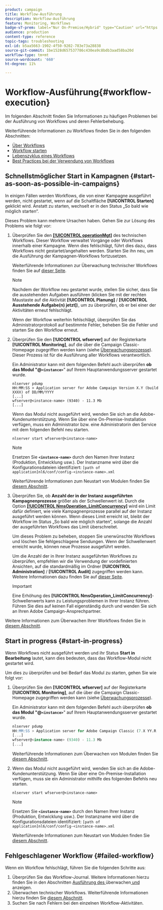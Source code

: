 ```yaml
---
product: campaign
title: Workflow-Ausführung
description: Workflow-Ausführung
feature: Monitoring, Workflows
badge-v7-prem: label="Nur On-Premise/Hybrid" type="Caution" url="https://experienceleague.adobe.com/docs/campaign-classic/using/installing-campaign-classic/architecture-and-hosting-models/hosting-models-lp/hosting-models.html?lang=de" tooltip="Gilt nur für Hybrid- und On-Premise-Bereitstellungen"
audience: production
content-type: reference
topic-tags: troubleshooting
exl-id: b5aa5663-1902-4f50-9202-783e73a28838
source-git-commit: 1be1528d657537786c430ea9c8bdb3aad58ba20d
workflow-type: tm+mt
source-wordcount: '660'
ht-degree: 11%

---
```


# Workflow-Ausführung{#workflow-execution}



Im folgenden Abschnitt finden Sie Informationen zu häufigen Problemen bei der Ausführung von Workflows und deren Fehlerbehebung.

Weiterführende Informationen zu Workflows finden Sie in den folgenden Abschnitten:

* [Über Workflows](../../workflow/using/about-workflows.md)
* [Workflow starten](../../workflow/using/starting-a-workflow.md)
* [Lebenszyklus eines Workflows](../../workflow/using/workflow-life-cycle.md)
* [Best Practices bei der Verwendung von Workflows](../../workflow/using/workflow-best-practices.md)

## Schnellstmöglicher Start in Kampagnen {#start-as-soon-as-possible-in-campaigns}

In einigen Fällen werden Workflows, die von einer Kampagne ausgeführt werden, nicht gestartet, wenn auf die Schaltfläche **[!UICONTROL Starten]** geklickt wird. Anstatt zu starten, wechselt er in den Status „So bald wie möglich starten“.

Dieses Problem kann mehrere Ursachen haben. Gehen Sie zur Lösung des Problems wie folgt vor:

1. Überprüfen Sie den [**[!UICONTROL operationMgt]**](../../workflow/using/about-technical-workflows.md) des technischen Workflows. Dieser Workflow verwaltet Vorgänge oder Workflows innerhalb einer Kampagne. Wenn dies fehlschlägt, führt dies dazu, dass Workflows nicht gestartet/angehalten werden. Starten Sie ihn neu, um die Ausführung der Kampagnen-Workflows fortzusetzen.

   Weiterführende Informationen zur Überwachung technischer Workflows finden Sie auf [dieser Seite](../../workflow/using/monitoring-technical-workflows.md).

   >[!NOTE]
   >
   >Nachdem der Workflow neu gestartet wurde, stellen Sie sicher, dass Sie die ausstehenden Aufgaben ausführen (klicken Sie mit der rechten Maustaste auf die Aktivität **[!UICONTROL Planung]** / **[!UICONTROL Ausstehende Aufgabe(n) jetzt]**), um zu überprüfen, ob er bei einer der Aktivitäten erneut fehlschlägt.

   Wenn der Workflow weiterhin fehlschlägt, überprüfen Sie das Administratorprotokoll auf bestimmte Fehler, beheben Sie die Fehler und starten Sie den Workflow erneut.

1. Überprüfen Sie den **[!UICONTROL wfserver]** auf der Registerkarte **[!UICONTROL Monitoring]**, auf die über die Campaign Classic-Homepage zugegriffen werden kann (siehe [Überwachungsprozesse](../../production/using/monitoring-processes.md)). Dieser Prozess ist für die Ausführung aller Workflows verantwortlich.

   Ein Administrator kann mit dem folgenden Befehl auch überprüfen **ob das Modul &quot;@`<instance>`**&quot; auf Ihrem Hauptanwendungsserver gestartet wurde.

   ```
   nlserver pdump
   HH:MM:SS > Application server for Adobe Campaign Version X.Y (build XXXX) of DD/MM/YYYY
   [...]
   wfserver@<instance-name> (9340) - 11.3 Mb
   [...]
   ```

   Wenn das Modul nicht ausgeführt wird, wenden Sie sich an die Adobe-Kundenunterstützung. Wenn Sie über eine On-Premise-Installation verfügen, muss ein Administrator bzw. eine Administratorin den Service mit dem folgenden Befehl neu starten.

   ```
   nlserver start wfserver@<instance-name>
   ```

   >[!NOTE]
   >
   >Ersetzen Sie **`<instance-name>`** durch den Namen Ihrer Instanz (Produktion, Entwicklung usw.). Der Instanzname wird über die Konfigurationsdateien identifiziert:
   >`[path of application]nl6/conf/config-<instance-name>.xml`

   Weiterführende Informationen zum Neustart von Modulen finden Sie [diesem Abschnitt](../../production/using/usual-commands.md#module-launch-commands).

1. Überprüfen Sie, ob **Anzahl der in der Instanz ausgeführten Kampagnenprozesse** größer als der Schwellenwert ist. Durch die Option [**[!UICONTROL NmsOperation_LimitConcurrency]**](../../installation/using/configuring-campaign-options.md#campaign-e-workflow-management) wird ein Limit dafür definiert, wie viele Kampagnenprozesse parallel auf der Instanz ausgeführt werden können. Wenn dieses Limit erreicht ist, bleibt der Workflow im Status „So bald wie möglich starten“, solange die Anzahl der ausgeführten Workflows das Limit überschreitet.

   Um dieses Problem zu beheben, stoppen Sie unerwünschte Workflows und löschen Sie fehlgeschlagene Sendungen. Wenn der Schwellenwert erreicht wurde, können neue Prozesse ausgeführt werden.

   Um die Anzahl der in Ihrer Instanz ausgeführten Workflows zu überprüfen, empfehlen wir die Verwendung der vordefinierten Ansichten, auf die standardmäßig im Ordner **[!UICONTROL Administration]** / **[!UICONTROL Audit]** zugegriffen werden kann. Weitere Informationen dazu finden Sie auf [dieser Seite](../../workflow/using/monitoring-workflow-execution.md#filtering-workflows-status).

   >[!IMPORTANT]
   >
   >Eine Erhöhung des **[!UICONTROL NmsOperation_LimitConcurrency]**-Schwellenwerts kann zu Leistungsproblemen in Ihrer Instanz führen. Führen Sie dies auf keinen Fall eigenständig durch und wenden Sie sich an Ihren Adobe Campaign-Ansprechpartner.

Weitere Informationen zum Überwachen Ihrer Workflows finden Sie in [diesem Abschnitt](../../workflow/using/monitoring-workflow-execution.md).

## Start in progress {#start-in-progress}

Wenn Workflows nicht ausgeführt werden und ihr Status **Start in Bearbeitung** lautet, kann dies bedeuten, dass das Workflow-Modul nicht gestartet wird.

Um dies zu überprüfen und bei Bedarf das Modul zu starten, gehen Sie wie folgt vor:

1. Überprüfen Sie den **[!UICONTROL wfserver]** auf der Registerkarte **[!UICONTROL Monitoring]**, auf die über die Campaign Classic-Homepage zugegriffen werden kann (siehe [Überwachungsprozesse](../../production/using/monitoring-processes.md)).

   Ein Administrator kann mit dem folgenden Befehl auch überprüfen **ob das Modul &quot;@`<instance>`**&quot; auf Ihrem Hauptanwendungsserver gestartet wurde.

   ```sql
   nlserver pdump
   HH:MM:SS > Application server for Adobe Campaign Classic (7.X YY.R build XXX@SHA1) of DD/MM/YYYY
   [...]
   wfserver@<instance-name> (9340) - 11.3 Mb
   [...]
   ```

   Weiterführende Informationen zum Überwachen von Modulen finden Sie [diesem Abschnitt](../../production/using/usual-commands.md#monitoring-commands-).

1. Wenn das Modul nicht ausgeführt wird, wenden Sie sich an die Adobe-Kundenunterstützung. Wenn Sie über eine On-Premise-Installation verfügen, muss sie ein Administrator mithilfe des folgenden Befehls neu starten.

   ```
   nlserver start wfserver@<instance-name>
   ```

   >[!NOTE]
   >
   >Ersetzen Sie **`<instance-name>`** durch den Namen Ihrer Instanz (Produktion, Entwicklung usw.). Der Instanzname wird über die Konfigurationsdateien identifiziert:
   >`[path of application]nl6/conf/config-<instance-name>.xml`

   Weiterführende Informationen zum Neustart von Modulen finden Sie [diesem Abschnitt](../../production/using/usual-commands.md#module-launch-commands).

## Fehlgeschlagener Workflow {#failed-workflow}

Wenn ein Workflow fehlschlägt, führen Sie die folgenden Schritte aus:

1. Überprüfen Sie das Workflow-Journal. Weitere Informationen hierzu finden Sie in den Abschnitten [Ausführung des ](../../workflow/using/monitoring-workflow-execution.md) überwachen[ und ](../../workflow/using/monitoring-workflow-execution.md#displaying-logs) anzeigen.
1. Überwachen technischer Workflows. Weiterführende Informationen hierzu finden Sie [ diesem Abschnitt](../../workflow/using/monitoring-technical-workflows.md).
1. Suchen Sie nach Fehlern bei den einzelnen Workflow-Aktivitäten.
